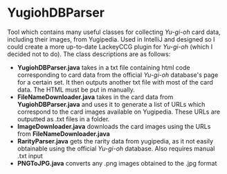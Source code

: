 # YugiohDBParser
Tool which contains many useful classes for collecting *Yu-gi-oh* card data, including their images, from Yugipedia. Used in IntelliJ and designed so I could create a more up-to-date LackeyCCG plugin for *Yu-gi-oh* (which I decided not to do). The class descriptions are as follows:
* **YugiohDBParser.java** takes in a txt file containing html code corresponding to card data from the official *Yu-gi-oh* database's page for a certain set. It then outputs another txt file with most of the card data. The HTML must be put in manually.
* **FileNameDownloader.java** takes in the card data from **YugiohDBParser.java** and uses it to generate a list of URLs which correspond to the card images available on Yugipedia. These URLs are outputted as .txt files in a folder.
* **ImageDownloader.java** downloads the card images using the URLs from **FileNameDownloader.java**
* **RarityParser.java** gets the rarity data from yugipedia, as it not easily obtainable using the official *Yu-gi-oh* database. Also requires manual .txt input
* **PNGToJPG.java** converts any .png images obtained to the .jpg format
